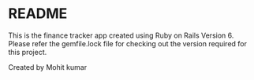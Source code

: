 # README

This is the finance tracker app created using Ruby on Rails Version 6.
Please refer the gemfile.lock file for checking out the version required for this project.

Created by Mohit kumar